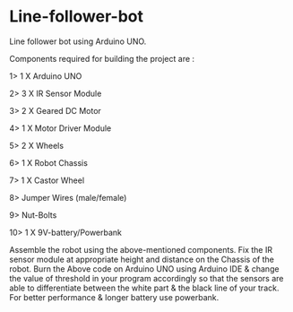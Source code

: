 # Line-follower-bot

Line follower bot using Arduino UNO.

Components required for building the project are :

1> 1 X Arduino UNO 

2> 3 X IR Sensor Module

3> 2 X Geared DC Motor

4> 1 X Motor Driver Module

5> 2 X Wheels

6> 1 X Robot Chassis

7> 1 X Castor Wheel

8> Jumper Wires (male/female)

9> Nut-Bolts

10> 1 X 9V-battery/Powerbank

Assemble the robot using the above-mentioned components.
Fix the IR sensor module at appropriate height and distance on the Chassis of the robot.
Burn the Above code on Arduino UNO using Arduino IDE & change the value of threshold in your
program accordingly so that the sensors are able to differentiate between the white part & the
black line of your track. For better performance & longer battery use powerbank.
